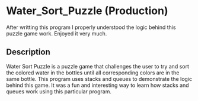 # Water_Sort_Puzzle (Production)
After writting this program I properly understood the logic behind this puzzle game work. Enjoyed it very much.

## Description
Water Sort Puzzle is a puzzle game that challenges the user to try and sort the colored water in the bottles until all corresponding colors are in the same bottle.
This program uses stacks and queues to demonstrate the logic behind this game. It was a fun and interesting way to learn how stacks and queues work using this particular program.

